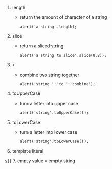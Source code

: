 1. length
    - return the amount of character of a string

      `alert('a string'.length);`
2. slice
    - return a sliced string

      `alert('a string to slice'.slice(0,8));`
3. `+`
    - combine two string together

      `alert('string '+'to '+'combine');`
4. toUpperCase
    - turn a letter into upper case

      `alert('string'.toUpperCase());`
5. toLowerCase
    - turn a letter into lower case

      `alert('string'.toLowerCase());`
6. template literal

`${}`
7. empty value = empty string
